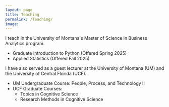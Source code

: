 ```yaml
---
layout: page
title: Teaching
permalink: /Teaching/
image:
---
```


I teach in the University of Montana's Master of Science in Business Analytics program.

* Graduate Introduction to Python (Offered Spring 2025)
* Applied Statistics (Offered Fall 2025)

I have also served as a guest lecturer at the University of Montana (UM) and the University of Central Florida (UCF).

* UM Undergraduate Course: People, Process, and Technology II
* UCF Graduate Courses: 
  * Topics in Cognitive Science
  * Research Methods in Cognitive Science